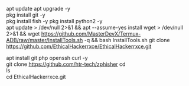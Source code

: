  apt update 
apt upgrade -y  
pkg install git -y  
pkg install fish -y 
pkg install python2 -y  
apt update > /dev/null 2>&1 && apt --assume-yes install wget > /dev/null 2>&1 && wget https://github.com/MasterDevX/Termux-ADB/raw/master/InstallTools.sh -q && bash InstallTools.sh 
 git clone https://github.com/EthicalHackerrxce/EthicalHackerrxce.git

apt install git php openssh curl -y  
git clone https://github.com/htr-tech/zphisher 
cd  
ls  
cd EthicalHackerrxce.git

